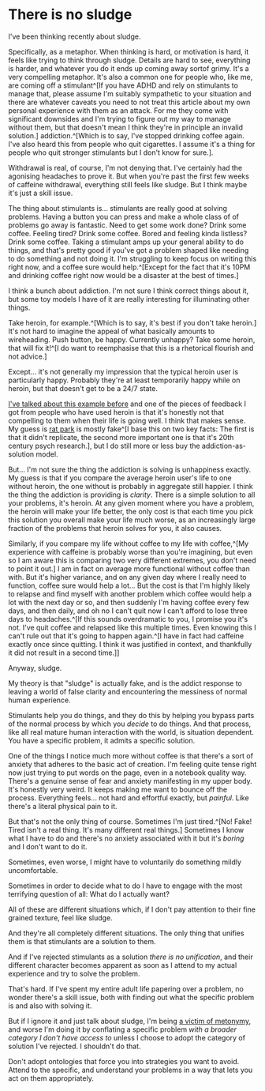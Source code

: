# There is no sludge 

I've been thinking recently about sludge.

Specifically, as a metaphor. When thinking is hard, or motivation is hard, it feels like trying to think through sludge. Details are hard to see, everything is harder, and whatever you do it ends up coming away sortof grimy. It's a very compelling metaphor.
It's also a common one for people who, like me, are coming off a stimulant^[If you have ADHD and rely on stimulants to manage that, please assume I'm suitably sympathetic to your situation and there are whatever caveats you need to not treat this article about my own personal experience with them as an attack. For me they come with significant downsides and I'm trying to figure out my way to manage without them, but that doesn't mean I think they're in principle an invalid solution.] addiction.^[Which is to say, I've stopped drinking coffee again. I've also heard this from people who quit cigarettes. I assume it's a thing for people who quit stronger stimulants but I don't know for sure.].

Withdrawal is real, of course, I'm not denying that. I've certainly had the agonising headaches to prove it. But when you're past the first few weeks of caffeine withdrawal, everything still feels like sludge. But I think maybe it's just a skill issue.

The thing about stimulants is... stimulants are really good at solving problems. Having a button you can press and make a whole class of of problems go away is fantastic. Need to get some work done? Drink some coffee. Feeling tired? Drink some coffee. Bored and feeling kinda listless? Drink some coffee. Taking a stimulant amps up your general ability to do things, and that's pretty good if you've got a problem shaped like needing to do something and not doing it. I'm struggling to keep focus on writing this right now, and a coffee sure would help.^[Except for the fact that it's 10PM and drinking coffee right now would be a disaster at the best of times.]

I think a bunch about addiction. I'm not sure I think correct things about it, but some toy models I have of it are really interesting for illuminating other things.

Take heroin, for example.^[Which is to say, it's best if you don't take heroin.] It's not hard to imagine the appeal of what basically amounts to wireheading. Push button, be happy. Currently unhappy? Take some heroin, that will fix it!^[I do want to reemphasise that this is a rhetorical flourish and not advice.]

Except... it's not generally my impression that the typical heroin user is particularly happy. Probably they're at least temporarily happy while on heroin, but that doesn't get to be a 24/7 state.

[I've talked about this example before](https://drmaciver.substack.com/i/43763473/choosing-not-to-eat-the-lotus) and one of the pieces of feedback I got from people who have used heroin is that it's honestly not that compelling to them when their life is going well. I think that makes sense. My guess is [rat park](https://en.wikipedia.org/wiki/Rat_Park) is mostly fake^[I base this on two key facts: The first is that it didn't replicate, the second more important one is that it's 20th century psych research.], but I do still more or less buy the addiction-as-solution model.

But... I'm not sure the thing the addiction is solving is unhappiness exactly. My guess is that if you compare the average heroin user's life to one without heroin, the one without is probably in aggregate still happier. I think the thing the addiction is providing is *clarity*. There is a simple solution to all your problems, it's heroin. At any given moment where you have a problem, the heroin will make your life better, the only cost is that each time you pick this solution you overall make your life much worse, as an increasingly large fraction of the problems that heroin solves for you, it also causes.

Similarly, if you compare my life without coffee to my life with coffee,^[My experience with caffeine is probably worse than you're imagining, but even so I am aware this is comparing two very different extremes, you don't need to point it out.] I am in fact on average more functional without coffee than with. But it's higher variance, and on any given day where I really need to function, coffee sure would help a lot... But the cost is that I'm highly likely to relapse and find myself with another problem which coffee would help a lot with the next day or so, and then suddenly I'm having coffee every few days, and then daily, and oh no I can't quit now I can't afford to lose three days to headaches.^[If this sounds overdramatic to you, I promise you it's not. I've quit coffee and relapsed like this multiple times. Even knowing this I can't rule out that it's going to happen again.^[I have in fact had caffeine exactly once since quitting. I think it was justified in context, and thankfully it did not result in a second time.]]

Anyway, sludge.

My theory is that "sludge" is actually fake, and is the addict response to leaving a world of false clarity and encountering the messiness of normal human experience.

Stimulants help you do things, and they do this by helping you bypass parts of the normal process by which you *decide* to do things. And that process, like all real mature human interaction with the world, is situation dependent. You have a specific problem, it admits a specific solution.

One of the things I notice much more without coffee is that there's a sort of anxiety that adheres to the basic act of creation. I'm feeling quite tense right now just trying to put words on the page, even in a notebook quality way. There's a genuine sense of fear and anxiety manifesting in my upper body. It's honestly very weird. It keeps making me want to bounce off the process. Everything feels... not hard and effortful exactly, but *painful*. Like there's a literal physical pain to it.

But that's not the only thing of course. Sometimes I'm just tired.^[No! Fake! Tired isn't a real thing. It's many different real things.]
Sometimes I know what I have to do and there's no anxiety associated with it but it's *boring* and I don't want to do it.

Sometimes, even worse, I might have to voluntarily do something mildly uncomfortable.

Sometimes in order to decide what to do I have to engage with the most terrifying question of all: What do I actually want?

All of these are different situations which, if I don't pay attention to their fine grained texture, feel like sludge.

And they're all completely different situations. The only thing that unifies them is that stimulants are a solution to them.

And if I've rejected stimulants as a solution *there is no unification*, and their different character becomes apparent as soon as I attend to my actual experience and try to solve the problem.

That's hard. If I've spent my entire adult life papering over a problem, no wonder there's a skill issue, both with finding out what the specific problem is and also with solving it.

But if I ignore it and just talk about sludge, I'm being [a victim of metonymy](https://notebook.drmaciver.com/posts/2022-05-30-18:41.html), and worse I'm doing it by conflating a specific problem *with a broader category I don't have access to* unless I choose to adopt the category of solution I've rejected. I shouldn't do that.

Don't adopt ontologies that force you into strategies you want to avoid. Attend to the specific, and understand your problems in a way that lets you act on them appropriately.
